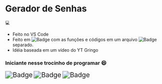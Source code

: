 # Gerador de Senhas

:computer:

- Feito no VS Code
- Feito em ![Badge](https://img.shields.io/badge/-HTML5-%23E34F26) com as funções e códigos em um arquivo ![Badge](https://img.shields.io/badge/-JavaScript-%23F7DF1E) separado.
- Idéia baseada em um vídeo do YT Gringo

### Iniciante nesse trocinho de programar :smile:



<img src="https://img.shields.io/badge/Beginner-CSS3-%231572B6" alt="Badge" style="zoom:150%;" />

<img src="https://img.shields.io/badge/Beginner-HTML5-%23E34F26" alt="Badge" style="zoom:150%;" />

<img src="https://img.shields.io/badge/Beginner-JavaScript-%23F7DF1E" alt="Badge" style="zoom:150%;" />


